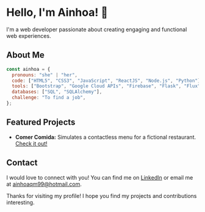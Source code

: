# Hello, I'm Ainhoa! 👋

I'm a web developer passionate about creating engaging and functional web experiences. 

## About Me

```javascript
const ainhoa = {
  pronouns: "she" | "her",
  code: ["HTML5", "CSS3", "JavaScript", "ReactJS", "Node.js", "Python"],
  tools: ["Bootstrap", "Google Cloud APIs", "Firebase", "Flask", "Flux" ],
  databases: ["SQL", "SQLAlchemy"],
  challenge: "To find a job",
};
```

## Featured Projects

- **Comer Comida:** Simulates a contactless menu for a fictional restaurant. [Check it out!](https://github.com/AinhoaQM/Comer-Comida)

## Contact

I would love to connect with you! You can find me on [LinkedIn](https://www.linkedin.com/in/ainhoa-quesada-marquez-981997247/) or email me at ainhoaqm99@hotmail.com.

Thanks for visiting my profile! I hope you find my projects and contributions interesting.

